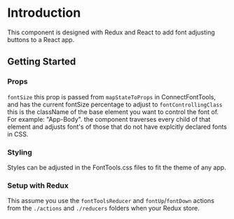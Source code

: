 # Introduction

This component is designed with Redux and React to add font adjusting buttons to a React app.

## Getting Started

### Props
`fontSize` this prop is passed from `mapStateToProps` in ConnectFontTools, and has the current fontSize percentage to adjust to
`fontControllingClass` this is the className of the base element you want to control the font of. For example: "App-Body".
the component traverses every child of that element and adjusts font's of those that do not have explcitly declared fonts in CSS.

### Styling
Styles can be adjusted in the FontTools.css files to fit the theme of any app.

### Setup with Redux
This assume you use the `fontToolsReducer` and `fontUp`/`fontDown` actions from the `./actions` and `./reducers` folders when your Redux store.
